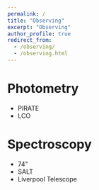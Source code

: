 ```yaml
---
permalink: /
title: "Observing"
excerpt: "Observing"
author_profile: true
redirect_from: 
  - /observing/
  - /observing.html
---
```



Photometry
======
* PIRATE
* LCO

Spectroscopy
======
* 74"
* SALT
* Liverpool Telescope
